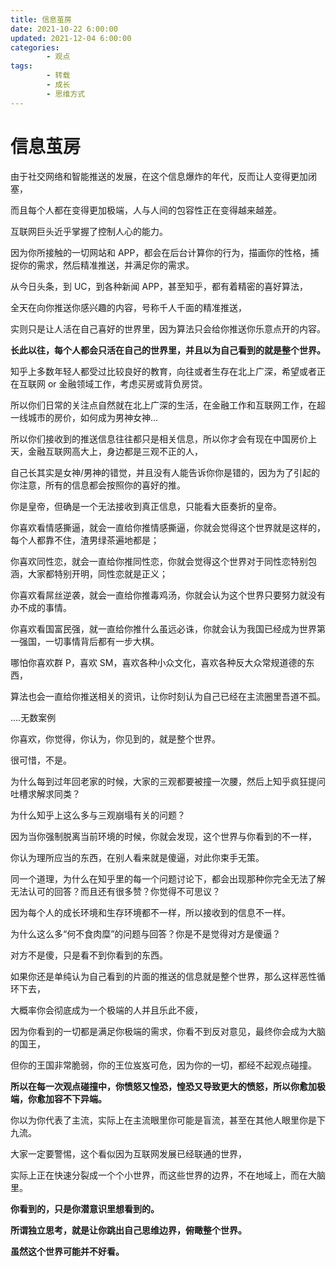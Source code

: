 ```yaml
---
title: 信息茧房
date: 2021-10-22 6:00:00
updated: 2021-12-04 6:00:00
categories:
        - 观点
tags:
        - 转载
        - 成长
        - 思维方式
---
```


# 信息茧房

由于社交网络和智能推送的发展，在这个信息爆炸的年代，反而让人变得更加闭塞，

而且每个人都在变得更加极端，人与人间的包容性正在变得越来越差。

互联网巨头近乎掌握了控制人心的能力。

因为你所接触的一切网站和 APP，都会在后台计算你的行为，描画你的性格，捕捉你的需求，然后精准推送，并满足你的需求。

从今日头条，到 UC，到各种新闻 APP，甚至知乎，都有着精密的喜好算法，

全天在向你推送你感兴趣的内容，号称千人千面的精准推送，

实则只是让人活在自己喜好的世界里，因为算法只会给你推送你乐意点开的内容。

**长此以往，每个人都会只活在自己的世界里，并且以为自己看到的就是整个世界。**

知乎上多数年轻人都受过比较良好的教育，向往或者生存在北上广深，希望或者正在互联网 or 金融领域工作，考虑买房或背负房贷。

所以你们日常的关注点自然就在北上广深的生活，在金融工作和互联网工作，在超一线城市的房价，如何成为男神女神...

所以你们接收到的推送信息往往都只是相关信息，所以你才会有现在中国房价上天，金融互联网高大上，身边都是三观不正的人，

自己长其实是女神/男神的错觉，并且没有人能告诉你你是错的，因为为了引起的你注意，所有的信息都会按照你的喜好的推。

你是皇帝，但确是一个无法接收到真正信息，只能看大臣奏折的皇帝。

你喜欢看情感撕逼，就会一直给你推情感撕逼，你就会觉得这个世界就是这样的，每个人都靠不住，渣男绿茶遍地都是；

你喜欢同性恋，就会一直给你推同性恋，你就会觉得这个世界对于同性恋特别包涵，大家都特别开明，同性恋就是正义；

你喜欢看屌丝逆袭，就会一直给你推毒鸡汤，你就会认为这个世界只要努力就没有办不成的事情。

你喜欢看国富民强，就一直给你推什么虽远必诛，你就会认为我国已经成为世界第一强国，一切事情背后都有一步大棋。

哪怕你喜欢群 P，喜欢 SM，喜欢各种小众文化，喜欢各种反大众常规道德的东西，

算法也会一直给你推送相关的资讯，让你时刻认为自己已经在主流圈里吾道不孤。

....无数案例



你喜欢，你觉得，你认为，你见到的，就是整个世界。

很可惜，不是。

为什么每到过年回老家的时候，大家的三观都要被撞一次腰，然后上知乎疯狂提问吐槽求解求同类？

为什么知乎上这么多与三观崩塌有关的问题？

因为当你强制脱离当前环境的时候，你就会发现，这个世界与你看到的不一样，

你认为理所应当的东西，在别人看来就是傻逼，对此你束手无策。

同一个道理，为什么在知乎里的每一个问题讨论下，都会出现那种你完全无法了解无法认可的回答？而且还有很多赞？你觉得不可思议？

因为每个人的成长环境和生存环境都不一样，所以接收到的信息不一样。

为什么这么多“何不食肉糜”的问题与回答？你是不是觉得对方是傻逼？

对方不是傻，只是看不到你看到的东西。

如果你还是单纯认为自己看到的片面的推送的信息就是整个世界，那么这样恶性循环下去，

大概率你会彻底成为一个极端的人并且乐此不疲，

因为你看到的一切都是满足你极端的需求，你看不到反对意见，最终你会成为大脑的国王，

但你的王国非常脆弱，你的王位岌岌可危，因为你的一切，都经不起观点碰撞。

**所以在每一次观点碰撞中，你愤怒又惶恐，惶恐又导致更大的愤怒，所以你愈加极端，你愈加容不下异端。**

你以为你代表了主流，实际上在主流眼里你可能是盲流，甚至在其他人眼里你是下九流。

大家一定要警惕，这个看似因为互联网发展已经联通的世界，

实际上正在快速分裂成一个个小世界，而这些世界的边界，不在地域上，而在大脑里。

**你看到的，只是你潜意识里想看到的。**

**所谓独立思考，就是让你跳出自己思维边界，俯瞰整个世界。**

**虽然这个世界可能并不好看。**
